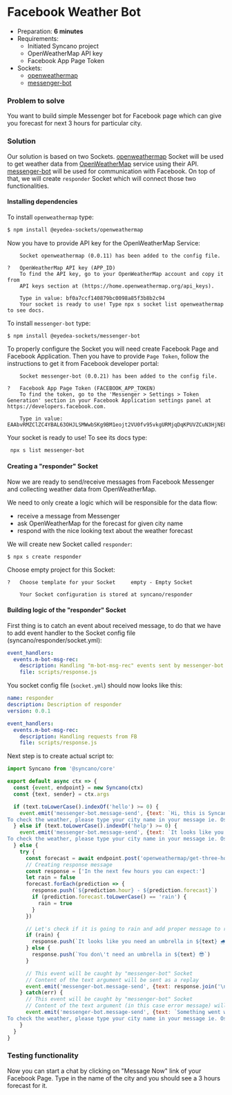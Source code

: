 # Facebook Weather Bot

- Preparation: **6 minutes**
- Requirements:
  - Initiated Syncano project
  - OpenWeatherMap API key
  - Facebook App Page Token
- Sockets:
  - [openweathermap](https://syncano.io/#/sockets/openweathermap)
  - [messenger-bot](https://syncano.io/#/sockets/messenger-bot)

### Problem to solve

You want to build simple Messenger bot for Facebook page which can give you forecast for next 3 hours for particular city.

### Solution

Our solution is based on two Sockets. [openweathermap](https://syncano.io/#/sockets/openweathermap) Socket will be used to get weather data from [OpenWeatherMap](https://openweathermap.org/) service using their API. [messenger-bot](https://syncano.io/#/sockets/messenger-bot) will be used for communication with Facebook. On top of that, we will create `responder` Socket which will connect those two functionalities.


#### Installing dependencies

To install `openweathermap` type:
```sh
$ npm install @eyedea-sockets/openweathermap
```

Now you have to provide API key for the OpenWeatherMap Service:
```
    Socket openweathermap (0.0.11) has been added to the config file.

?   OpenWeatherMap API key (APP_ID)
    To find the API key, go to your OpenWeatherMap account and copy it from
    API keys section at (https://home.openweathermap.org/api_keys).

    Type in value: bf0a7ccf140879bc0098a85f3b8b2c94
    Your socket is ready to use! Type npx s socket list openweathermap to see docs.
```

To install `messenger-bot` type:
```sh
$ npm install @eyedea-sockets/messenger-bot
```

To properly configure the Socket you will need create Facebook Page and Facebook Application.
Then you have to provide `Page Token`, follow the instructions to get it from Facebook developer portal:
```
    Socket messenger-bot (0.0.21) has been added to the config file.

?   Facebook App Page Token (FACEBOOK_APP_TOKEN)
    To find the token, go to the 'Messenger > Settings > Token Generation' section in your Facebook Application settings panel at https://developers.facebook.com.

    Type in value: EAAbvRMZClZC4YBAL63OHJLSMWwbSKg9BM1eojt2VU0fv95vkgURMjqDqKPUVZCuN3HjNE8fjt2TJfK8Jt68fwVAAltb8JnQjgpcbMHF9eqh2OiH4ZC0ftsJz3h5ZA7wKOWacDOQGte9b9Lhl3KKuvdrJJhIgjZAAeXKgUXmSkEdgZDZD
```

Your socket is ready to use! To see its docs type:
```sh
 npx s list messenger-bot
```

#### Creating a "responder" Socket

Now we are ready to send/receive messages from Facebook Messenger and collecting weather data from OpenWeatherMap.

We need to only create a logic which will be responsible for the data flow:
  - receive a message from Messenger
  - ask OpenWeatherMap for the forecast for given city name
  - respond with the nice looking text about the weather forecast

We will create new Socket called `responder`:

```sh
$ npx s create responder
```

Choose empty project for this Socket:
```
?   Choose template for your Socket     empty - Empty Socket

    Your Socket configuration is stored at syncano/responder
```

#### Building logic of the "responder" Socket

First thing is to catch an event about received message, to do that we have to add event handler to the Socket config file (syncano/responder/socket.yml):

```yaml
event_handlers:
  events.m-bot-msg-rec:
    description: Handling "m-bot-msg-rec" events sent by messenger-bot when message was received
    file: scripts/response.js
```

You socket config file (`socket.yml`) should now looks like this:

```yaml
name: responder
description: Description of responder
version: 0.0.1

event_handlers:
  events.m-bot-msg-rec:
    description: Handling requests from FB
    file: scripts/response.js
```

Next step is to create actual script to:

```javascript
import Syncano from '@syncano/core'

export default async ctx => {
  const {event, endpoint} = new Syncano(ctx)
  const {text, sender} = ctx.args

  if (text.toLowerCase().indexOf('hello') >= 0) {
    event.emit('messenger-bot.message-send', {text: `Hi, this is Syncano Weather bot 😎 
To check the weather, please type your city name in your message ie. Oslo  `, sender} )
  } else if (text.toLowerCase().indexOf('help') >= 0) {
    event.emit('messenger-bot.message-send', {text: `It looks like you need some help 🤔 
To check the weather, please type your city name in your message ie. Oslo  `, sender} )
  } else {
    try {
      const forecast = await endpoint.post('openweathermap/get-three-hours', {city: text})
      // Creating response message
      const response = ['In the next few hours you can expect:']
      let rain = false
      forecast.forEach(prediction => {
        response.push(`${prediction.hour} - ${prediction.forecast}`)
        if (prediction.forecast.toLowerCase() == 'rain') {
          rain = true
        }
      })

      // Let's check if it is going to rain and add proper message to response
      if (rain) {
        response.push(`It looks like you need an umbrella in ${text} 🌧`)
      } else {
        response.push(`You don\'t need an umbrella in ${text} 😎`)
      }

      // This event will be caught by "messenger-bot" Socket
      // Content of the text argument will be sent as a replay
      event.emit('messenger-bot.message-send', {text: response.join('\n'), sender} )
    } catch(err) {
      // This event will be caught by "messenger-bot" Socket
      // Content of the text argument (in this case error message) will be sent as a replay
      event.emit('messenger-bot.message-send', {text: `Something went wrong: ${err.data.message}. 
To check the weather, please type your city name in your message ie. Oslo`, sender} )
    }
  }
}
```

### Testing functionality

Now you can start a chat by clicking on "Message Now" link of your Facebook Page.
Type in the name of the city and you should see a 3 hours forecast for it.

